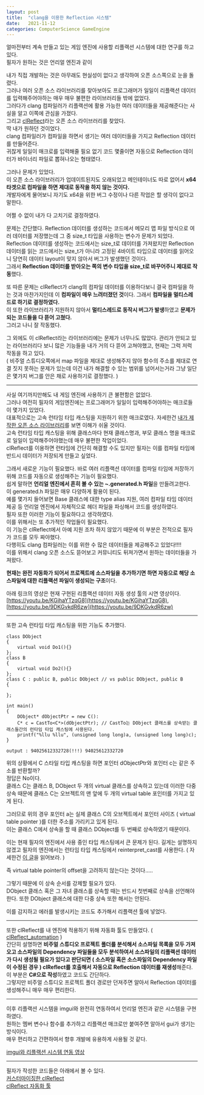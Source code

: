 ```yaml
---
layout: post
title:  "clang을 이용한 Reflection 시스템"
date:   2021-11-12
categories: ComputerScience GameEngine
---
```


얼마전부터 계속 만들고 있는 게임 엔진에 사용할 리플랙션 시스템에 대한 연구를 하고 있다.             
필자가 원하는 것은 언리얼 엔진과 같이 

내가 직접 개발하는 것은 아무래도 현실성이 없다고 생각하여 오픈 소스쪽으로 눈을 돌렸다.      
그러나 여러 오픈 소스 라이브러리를 찾아보아도 프로그래머가 일일이 리플랙션 데이터를 입력해주어야하는 매우 매우 불편한 라이브러리들 밖에 없었다.            
그러다가 clang 컴파일러가 리플랙션에 활용 가능한 여러 데이터들을 제공해준다는 사실을 알고 이쪽에 관심을 가졌다.      
그리고 [clReflect](https://github.com/Celtoys/clReflect)라는 오픈 소스 라이브러리를 찾았다.            
딱 내가 원하던 것이었다.           
clang 컴파일러가 컴파일을 하면서 생기는 여러 데이터들을 가지고 Reflection 데이터를 만들어준다.         
귀찮게 일일이 매크로를 입력해줄 필요 없기 코드 몇줄이면 자동으로 Reflection 데이터가 바이너리 파일로 뽑혀나오는 형태였다.     

그러나 문제가 있었다.        
이 오픈 소스 라이브러리가 업데이트된지도 오래되었고 메인테이너도 따로 없어서 **x64 타겟으로 컴파일을 하면 제대로 동작을 하지 않는 것이다.**       
개발자에게 물어보니 자기도 x64을 위한 버그 수정이나 다른 작업은 할 생각이 없다고 말한다.        

어쩔 수 없이 내가 다 고치기로 결정하였다.         

문제는 간단했다. Reflection 데이터를 생성하는 코드에서 메모리 맵 파일 방식으로 여러 데이터를 저장했는데 그 중 size_t 타입을 사용하는 변수가 문제가 되었다. Reflection 데이터를 생성하는 코드에서는 size_t로 데이터를 가져왔지만 Reflection 데이터를 읽는 코드에서는 size_t가 아니라 고정된 4바이트 타입으로 데이터를 읽어오니 당연히 데이터 layout이 맞지 않아서 버그가 발생했던 것이다.                   
그래서 **Reflection 데이터를 받아오는 쪽의 변수 타입을 size_t로 바꾸어주니 제대로 작동**했다.              

또 따른 문제는 clReflect가 clang의 컴파일 데이터를 이용하다보니 결국 컴파일을 하는 것과 마찬가지인데 이 **컴파일이 매우 느려터졌던 것**이다. 그래서 **컴파일을 멀티스레드로 하기로 결정하였다.**       
이 또한 라이브러리가 지원하지 않아서 **멀티스레드로 동작시 버그가 발생**하였고 **문제가 되는 코드들을 다 뜯어 고쳤다.**         
그러고 나니 잘 작동했다.         

그 외에도 이 clReflect라는 라이브러리에는 문제가 너무나도 많았다. 관리가 안되고 있는 라이브러리다 보니 많은 기능들을 내가 거의 다 뜯어 고쳐야했고, 현재는 그럭 저럭 작동을 하고 있다.         
( 비주얼 스튜디오쪽에서 map 파일을 제대로 생성해주지 않아 함수의 주소를 제대로 연결 짓지 못하는 문제가 있는데 이건 내가 해결할 수 있는 범위를 넘어서는거라 그냥 일단은 몇가지 버그를 안은 채로 사용하기로 결정했다. )          

--------------------------------------------------             

사실 여기까지만해도 내 게임 엔진에 사용하기 큰 불편함은 없었다.        
그러나 여전히 필자의 게임엔진에는 프로그래머가 일일이 입력해주어야하는 매크로들이 몇가지 있었다.         
대표적으로는 고속 런타임 타입 캐스팅을 지원하기 위한 매크로였다. 자세한건 [내가 제작한 오픈 소스 라이브러리](https://github.com/SungJJinKang/Fast_Runtime_Type_Casting_cpp)를 보면 이해가 쉬울 것이다.        
고속 런타임 타입 캐스팅을 위해 클래스마다 현재 클래스명과, 부모 클래스 명을 매크로로 일일이 입력해주어야했는데 매우 불편한 작업이었다.          
clReflect를 이용하면 런타임에 간단히 해결할 수도 있지만 필자는 이를 컴파일 타임에 반드시 데이터가 저장되게 만들고 싶었다.      


그래서 새로운 기능이 필요했다. 바로 여러 리플랙션 데이터를 컴파일 타임에 저장하기 위해 코드를 자동으로 생성해주는 기능이 필요했다.      
쉽게 말하면 **언리얼 엔진에서 흔히 볼 수 있는 ~.generated.h 파일**을 만들려고한다.          
이 generated.h 파일은 매우 다양하게 활용이 된다.            
예를 몇가지 들어보면 Base 클래스에 대한 type alias 지원, 여러 컴파일 타임 데이터 제공 등 언리얼 엔진에서 자체적으로 헤더 파일을 파싱해서 코드를 생성하였다.          
필자 또한 이러한 기능이 필요하다고 생각하였다.            
이를 위해서는 또 추가적인 작업들이 필요했다.     
이 기능은 clReflect에서 아예 지원 조차 하지 않았기 때문에 이 부분은 전적으로 필자가 코드를 모두 짜야했다.                
다행히도 clang 컴파일러는 이를 위한 수 많은 데이터들을 제공해주고 있었다!!!!                   
이를 위해서 clang 오픈 소스도 뜯어보고 커뮤니티도 뒤져가면서 원하는 데이터들을 가져왔다.            

**현재는 완전 자동화가 되어서 프로젝트에 소스파일을 추가하기면 하면 자동으로 해당 소스파일에 대한 리플랙션 파일이 생성되는 구조**이다.           
                          
아래 링크의 영상은 현재 구현된 리플랙션 데이터 자동 생성 툴의 시연 영상이다.                   
[https://youtu.be/KGihaYTzqG8](https://youtu.be/KGihaYTzqG8), [https://youtu.be/9DKGvkdR6zw](https://youtu.be/9DKGvkdR6zw)                     
                    

------------------------------------

또한 고속 런타임 타입 캐스팅을 위한 기능도 추가했다.

```
class DObject
{
    virtual void Do1(){}
};
class B
{
    virtual void Do2(){}
};
class C : public B, public DObject // vs public DObject, public B
{

};

int main()
{
    DObject* dObjectPtr = new C():
    C* c = CastTo<C*>(dObjectPtr); // CastTo는 DObject 클래스를 상속받는 클래스들간의 런타임 타입 캐스팅에 사용된다.        
    printf("%llu %llu", (unsigned long long)a, (unsigned long long)c);
}

output : 94025612332728(!!!) 94025612332720

```
위의 상황에서 C 스타일 타입 캐스팅을 하면 포인터 dObjectPtr와 포인터 c는 같은 주소를 반환할까?         
정답은 No이다.      
클래스 C는 클래스 B, DObject 두 개의 virtual 클래스를 상속하고 있는데 이러한 다중 상속 때문에 클래스 C는 오브젝트의 맨 앞에 두 개의 virtual table 포인터를 가지고 있게 된다.            

그러므로 위의 경우 포인터 a는 실제 클래스 C의 오브젝트에서 포인터 사이즈 ( virtual table pointer )를 더한 주소를 가리키고 있게 된다.        
이는 클래스 C에서 상속을 할 때 클래스 DObject를 두 번째로 상속하였기 때문이다.        

이는 현재 필자의 엔진에서 사용 중인 타입 캐스팅에서 큰 문제가 된다. 길게는 설명하지 않겠고 필자의 엔진에서는 런타임 타입 캐스팅에서 reinterpret_cast를 사용한다. ( 자세한건 [이 글](https://sungjjinkang.github.io/computerscience/c++/2021/10/24/fast_dynamic_cast.html)을 읽어보라. )           

즉 virtual table pointer의 offset을 고려하지 않는다는 것이다.....     

그렇기 때문에 이 상속 순서를 강제할 필요가 있다.        
DObject 클래스 혹은 그 자녀 클래스를 상속할 때는 반드시 첫번째로 상속을 선언해야한다. 또한 DObject 클래스에 대한 다중 상속 또한 해서는 안된다.      

이를 감지하고 에러를 발생시키는 코드도 추가해서 리플랙션 툴에 넣었다.        


----------------------------------

또한 clReflect를 내 엔진에 적용하기 위해 자동화 툴도 만들었다. ( [clReflect_automation](https://github.com/SungJJinKang/clReflect_automation) )                         
간단히 설명하면 **비주얼 스튜디오 프로젝트 폴더를 분석해서 소스파일 목록을 모두 가져오고 소스파일의 Dependency 파일들을 모두 분석하여서 소스파일의 리플랙션 데이터가 다시 생성될 필요가 있다고 판단되면 ( 소스파일 혹은 소스파일의 Dependency 파일이 수정된 경우 ) clReflect를 호출해서 자동으로 Reflection 데이터를 재생성**해준다.          
이 부분은 **C#으로 작성**하였고 코드도 간단하다.           
그렇지만 비주얼 스튜디오 프로젝트 폴더 경로만 던져주면 알아서 Reflection 데이터를 생성해주니 매우 매우 편리한다.          


-----------------------------            

이후 리플랙션 시스템을 imgui와 완전히 연동하여서 언리얼 엔진과 같은 시스템을 구현하였다.          
원하는 멤버 변수나 함수를 추가하고 리플랙션 매크로만 붙여주면 알아서 gui가 생기는 방식이다.         
매우 편리하고 간편하여서 향후 개발에 유용하게 사용될 것 같다.            

[imgui와 리플랙션 시스템 연동 영상](https://youtu.be/wxZIGoTRcpo)            

----------------------

필자가 작성한 코드들은 아래에서 볼 수 있다.        
[커스터마이징한 clReflect](https://github.com/SungJJinKang/clReflect)           
[clReflect 자동화 툴](https://github.com/SungJJinKang/clReflect_automation)             
